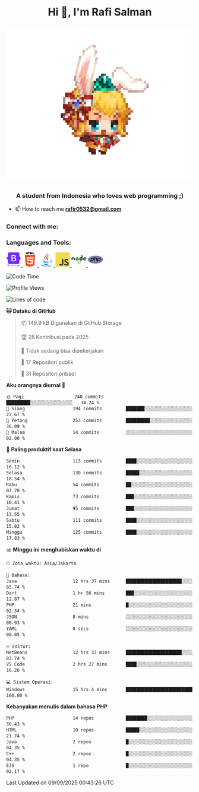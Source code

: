 <h1 align="center">Hi 👋, I'm Rafi Salman</h1>
<img src="img/lp.gif" /> 
<h3 align="center">A student from Indonesia who loves web programming ;)</h3>

- 📫 How to reach me **rafir0532@gmail.com**

<h3 align="left">Connect with me:</h3>
<p align="left">
</p>

<h3 align="left">Languages and Tools:</h3>
<p align="left"> <a href="https://getbootstrap.com" target="_blank" rel="noreferrer"> <img src="https://raw.githubusercontent.com/devicons/devicon/master/icons/bootstrap/bootstrap-plain-wordmark.svg" alt="bootstrap" width="40" height="40"/> </a> <a href="https://www.w3.org/html/" target="_blank" rel="noreferrer"> <img src="https://raw.githubusercontent.com/devicons/devicon/master/icons/html5/html5-original-wordmark.svg" alt="html5" width="40" height="40"/> </a> <a href="https://www.java.com" target="_blank" rel="noreferrer"> <img src="https://raw.githubusercontent.com/devicons/devicon/master/icons/java/java-original.svg" alt="java" width="40" height="40"/> </a> <a href="https://developer.mozilla.org/en-US/docs/Web/JavaScript" target="_blank" rel="noreferrer"> <img src="https://raw.githubusercontent.com/devicons/devicon/master/icons/javascript/javascript-original.svg" alt="javascript" width="40" height="40"/> </a> <a href="https://nodejs.org" target="_blank" rel="noreferrer"> <img src="https://raw.githubusercontent.com/devicons/devicon/master/icons/nodejs/nodejs-original-wordmark.svg" alt="nodejs" width="40" height="40"/> </a> <a href="https://www.php.net" target="_blank" rel="noreferrer"> <img src="https://raw.githubusercontent.com/devicons/devicon/master/icons/php/php-original.svg" alt="php" width="40" height="40"/> </a> </p>

<!--START_SECTION:waka-->
![Code Time](http://img.shields.io/badge/Code%20Time-622%20hrs%2030%20mins-blue)

![Profile Views](http://img.shields.io/badge/Profil%20dilihat-0-blue)

![Lines of code](https://img.shields.io/badge/Sejak%20Hello%20World%20aku%20telah%20menulis-1.8%20million%20baris%20kode-blue)

**🐱 Dataku di GitHub** 

> 📦 149.9 kB Digunakan di GitHub Storage 
 > 
> 🏆 28 Kontribusi pada 2025
 > 
> 🚫 Tidak sedang bisa dipekerjakan
 > 
> 📜 17 Repositori publik 
 > 
> 🔑 31 Repositori pribadi 
 > 
**Aku orangnya diurnal 🐤** 

```text
🌞 Pagi                   240 commits         █████████░░░░░░░░░░░░░░░░   34.24 % 
🌆 Siang                  194 commits         ███████░░░░░░░░░░░░░░░░░░   27.67 % 
🌃 Petang                 253 commits         █████████░░░░░░░░░░░░░░░░   36.09 % 
🌙 Malam                  14 commits          ░░░░░░░░░░░░░░░░░░░░░░░░░   02.00 % 
```
📅 **Paling produktif saat Selasa** 

```text
Senin                    113 commits         ████░░░░░░░░░░░░░░░░░░░░░   16.12 % 
Selasa                   130 commits         █████░░░░░░░░░░░░░░░░░░░░   18.54 % 
Rabu                     54 commits          ██░░░░░░░░░░░░░░░░░░░░░░░   07.70 % 
Kamis                    73 commits          ███░░░░░░░░░░░░░░░░░░░░░░   10.41 % 
Jumat                    95 commits          ███░░░░░░░░░░░░░░░░░░░░░░   13.55 % 
Sabtu                    111 commits         ████░░░░░░░░░░░░░░░░░░░░░   15.83 % 
Minggu                   125 commits         ████░░░░░░░░░░░░░░░░░░░░░   17.83 % 
```


📊 **Minggu ini menghabiskan waktu di** 

```text
🕑︎ Zona waktu: Asia/Jakarta

💬 Bahasa: 
Java                     12 hrs 37 mins      █████████████████████░░░░   83.74 % 
Dart                     1 hr 56 mins        ███░░░░░░░░░░░░░░░░░░░░░░   12.87 % 
PHP                      21 mins             █░░░░░░░░░░░░░░░░░░░░░░░░   02.34 % 
JSON                     8 mins              ░░░░░░░░░░░░░░░░░░░░░░░░░   00.93 % 
YAML                     0 secs              ░░░░░░░░░░░░░░░░░░░░░░░░░   00.05 % 

🔥 Editor: 
NetBeans                 12 hrs 37 mins      █████████████████████░░░░   83.74 % 
VS Code                  2 hrs 27 mins       ████░░░░░░░░░░░░░░░░░░░░░   16.26 % 

💻 Sistem Operasi: 
Windows                  15 hrs 4 mins       █████████████████████████   100.00 % 
```

**Kebanyakan menulis dalam bahasa PHP** 

```text
PHP                      14 repos            ████████░░░░░░░░░░░░░░░░░   30.43 % 
HTML                     10 repos            █████░░░░░░░░░░░░░░░░░░░░   21.74 % 
Java                     2 repos             █░░░░░░░░░░░░░░░░░░░░░░░░   04.35 % 
C++                      2 repos             █░░░░░░░░░░░░░░░░░░░░░░░░   04.35 % 
EJS                      1 repo              █░░░░░░░░░░░░░░░░░░░░░░░░   02.17 % 
```




 Last Updated on 09/09/2025 00:43:26 UTC
<!--END_SECTION:waka-->
